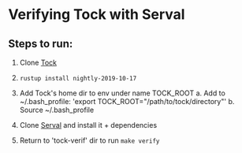 # Verifying Tock with Serval

## Steps to run:

1. Clone [Tock](https://github.com/tock/tock)

2. `rustup install nightly-2019-10-17`

3. Add Tock's home dir to env under name TOCK_ROOT
    a. Add to ~/.bash_profile: 'export TOCK_ROOT="/path/to/tock/directory"'
    b. Source ~/.bash_profile

4. Clone [Serval](https://github.com/uw-unsat/serval) and install it + dependencies

5. Return to 'tock-verif' dir to run `make verify`
